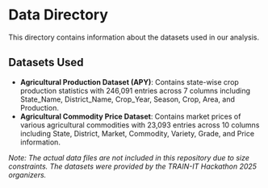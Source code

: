 # Data Directory

This directory contains information about the datasets used in our analysis.

## Datasets Used
- **Agricultural Production Dataset (APY)**: Contains state-wise crop production statistics with 246,091 entries across 7 columns including State_Name, District_Name, Crop_Year, Season, Crop, Area, and Production.
- **Agricultural Commodity Price Dataset**: Contains market prices of various agricultural commodities with 23,093 entries across 10 columns including State, District, Market, Commodity, Variety, Grade, and Price information.

*Note: The actual data files are not included in this repository due to size constraints. The datasets were provided by the TRAIN-IT Hackathon 2025 organizers.*
